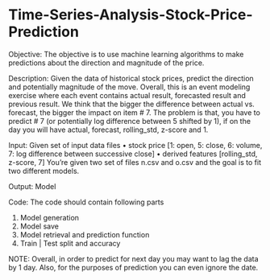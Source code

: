 # Time-Series-Analysis-Stock-Price-Prediction

Objective:
The objective is to use machine learning algorithms to make predictions about the direction
and magnitude of the price.

Description:
Given the data of historical stock prices, predict the direction and potentially magnitude of the
move. Overall, this is an event modeling exercise where each event contains actual result,
forecasted result and previous result. We think that the bigger the difference between actual vs.
forecast, the bigger the impact on item # 7.
The problem is that, you have to predict # 7 (or potentially log difference between 5 shifted by
1), if on the day you will have actual, forecast, rolling_std, z-score and 1.

Input:
Given set of input data files
• stock price [1: open, 5: close, 6: volume, 7: log difference between successive close]
• derived features [rolling_std, z-score, 7]
You’re given two set of files n.csv and o.csv and the goal is to fit two different models.

Output:
Model

Code:
The code should contain following parts
1. Model generation
2. Model save
3. Model retrieval and prediction function
4. Train | Test split and accuracy

NOTE:
Overall, in order to predict for next day you may want to lag the data by 1 day. Also, for the
purposes of prediction you can even ignore the date.

